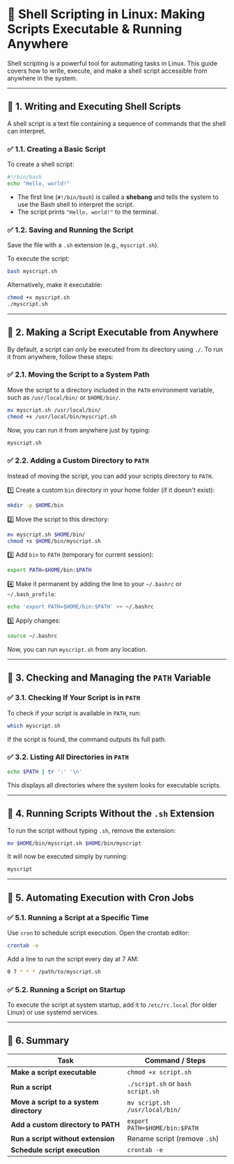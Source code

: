 # 🐧 **Shell Scripting in Linux: Making Scripts Executable & Running Anywhere**

Shell scripting is a powerful tool for automating tasks in Linux. This guide covers how to write, execute, and make a shell script accessible from anywhere in the system.

---

## 🔹 **1. Writing and Executing Shell Scripts**

A shell script is a text file containing a sequence of commands that the shell can interpret.

### ✅ **1.1. Creating a Basic Script**

To create a shell script:

```bash
#!/bin/bash
echo "Hello, world!"
```

- The first line (`#!/bin/bash`) is called a **shebang** and tells the system to use the Bash shell to interpret the script.
- The script prints `"Hello, world!"` to the terminal.

### ✅ **1.2. Saving and Running the Script**

Save the file with a `.sh` extension (e.g., `myscript.sh`).

To execute the script:

```bash
bash myscript.sh
```

Alternatively, make it executable:

```bash
chmod +x myscript.sh
./myscript.sh
```

---

## 🔹 **2. Making a Script Executable from Anywhere**

By default, a script can only be executed from its directory using `./`. To run it from anywhere, follow these steps:

### ✅ **2.1. Moving the Script to a System Path**

Move the script to a directory included in the `PATH` environment variable, such as `/usr/local/bin/` or `$HOME/bin/`.

```bash
mv myscript.sh /usr/local/bin/
chmod +x /usr/local/bin/myscript.sh
```

Now, you can run it from anywhere just by typing:

```bash
myscript.sh
```

### ✅ **2.2. Adding a Custom Directory to `PATH`**

Instead of moving the script, you can add your scripts directory to `PATH`.

1️⃣ Create a custom `bin` directory in your home folder (if it doesn't exist):

```bash
mkdir -p $HOME/bin
```

2️⃣ Move the script to this directory:

```bash
mv myscript.sh $HOME/bin/
chmod +x $HOME/bin/myscript.sh
```

3️⃣ Add `bin` to `PATH` (temporary for current session):

```bash
export PATH=$HOME/bin:$PATH
```

4️⃣ Make it permanent by adding the line to your `~/.bashrc` or `~/.bash_profile`:

```bash
echo 'export PATH=$HOME/bin:$PATH' >> ~/.bashrc
```

5️⃣ Apply changes:

```bash
source ~/.bashrc
```

Now, you can run `myscript.sh` from any location.

---

## 🔹 **3. Checking and Managing the `PATH` Variable**

### ✅ **3.1. Checking If Your Script is in `PATH`**

To check if your script is available in `PATH`, run:

```bash
which myscript.sh
```

If the script is found, the command outputs its full path.

### ✅ **3.2. Listing All Directories in `PATH`**

```bash
echo $PATH | tr ':' '\n'
```

This displays all directories where the system looks for executable scripts.

---

## 🔹 **4. Running Scripts Without the `.sh` Extension**

To run the script without typing `.sh`, remove the extension:

```bash
mv $HOME/bin/myscript.sh $HOME/bin/myscript
```

It will now be executed simply by running:

```bash
myscript
```

---

## 🔹 **5. Automating Execution with Cron Jobs**

### ✅ **5.1. Running a Script at a Specific Time**

Use `cron` to schedule script execution. Open the crontab editor:

```bash
crontab -e
```

Add a line to run the script every day at 7 AM:

```bash
0 7 * * * /path/to/myscript.sh
```

### ✅ **5.2. Running a Script on Startup**

To execute the script at system startup, add it to `/etc/rc.local` (for older Linux) or use systemd services.

---

## 🎯 **6. Summary**

| Task                                    | Command / Steps                   |
| --------------------------------------- | --------------------------------- |
| **Make a script executable**            | `chmod +x script.sh`              |
| **Run a script**                        | `./script.sh` or `bash script.sh` |
| **Move a script to a system directory** | `mv script.sh /usr/local/bin/`    |
| **Add a custom directory to PATH**      | `export PATH=$HOME/bin:$PATH`     |
| **Run a script without extension**      | Rename script (remove `.sh`)      |
| **Schedule script execution**           | `crontab -e`                      |
